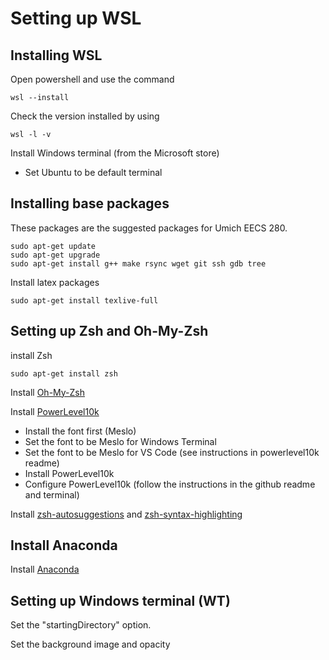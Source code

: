 # Setting up WSL

## Installing WSL
Open powershell and use the command
```
wsl --install
```

Check the version installed by using
```
wsl -l -v
```

Install Windows terminal (from the Microsoft store)
* Set Ubuntu to be default terminal

## Installing base packages

These packages are the suggested packages for Umich EECS 280.
```
sudo apt-get update
sudo apt-get upgrade
sudo apt-get install g++ make rsync wget git ssh gdb tree
```

Install latex packages
```
sudo apt-get install texlive-full
```

## Setting up Zsh and Oh-My-Zsh

install Zsh
```
sudo apt-get install zsh
```
Install [Oh-My-Zsh](https://ohmyz.sh/#install)

Install [PowerLevel10k](https://github.com/romkatv/powerlevel10k)
* Install the font first (Meslo)
* Set the font to be Meslo for Windows Terminal
* Set the font to be Meslo for VS Code (see instructions in powerlevel10k readme)
* Install PowerLevel10k
* Configure PowerLevel10k (follow the instructions in the github readme and terminal)

Install [zsh-autosuggestions](https://github.com/zsh-users/zsh-autosuggestions/blob/master/INSTALL.md) and [zsh-syntax-highlighting](https://github.com/zsh-users/zsh-syntax-highlighting/blob/master/INSTALL.md)
## Install Anaconda
Install [Anaconda](https://www.anaconda.com/products/distribution#linux)


## Setting up Windows terminal (WT)
Set the "startingDirectory" option.

Set the background image and opacity
